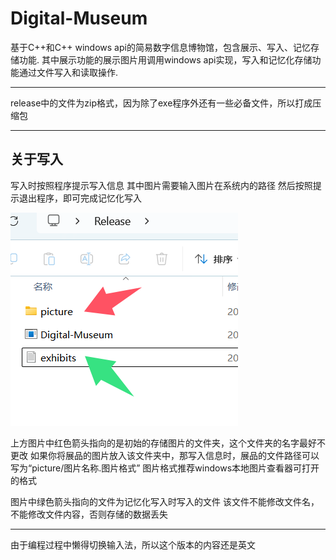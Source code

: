 # Digital-Museum
基于C++和C++ windows api的简易数字信息博物馆，包含展示、写入、记忆存储功能.
其中展示功能的展示图片用调用windows api实现，写入和记忆化存储功能通过文件写入和读取操作.

---

release中的文件为zip格式，因为除了exe程序外还有一些必备文件，所以打成压缩包

---

## 关于写入
写入时按照程序提示写入信息
其中图片需要输入图片在系统内的路径
然后按照提示退出程序，即可完成记忆化写入

![alt text](image.png)

上方图片中红色箭头指向的是初始的存储图片的文件夹，这个文件夹的名字最好不更改
如果你将展品的图片放入该文件夹中，那写入信息时，展品的文件路径可以写为“picture/图片名称.图片格式” 
图片格式推荐windows本地图片查看器可打开的格式

图片中绿色箭头指向的文件为记忆化写入时写入的文件
该文件不能修改文件名，不能修改文件内容，否则存储的数据丢失
___
由于编程过程中懒得切换输入法，所以这个版本的内容还是英文